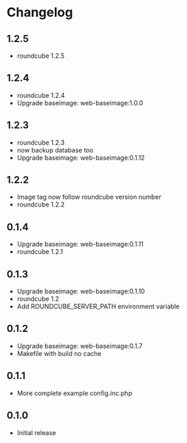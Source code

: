 # Changelog

## 1.2.5
  - roundcube 1.2.5

## 1.2.4
  - roundcube 1.2.4
  - Upgrade baseimage: web-baseimage:1.0.0

## 1.2.3
  - roundcube 1.2.3
  - now backup database too
  - Upgrade baseimage: web-baseimage:0.1.12

## 1.2.2
  - Image tag now follow roundcube version number
  - roundcube 1.2.2

## 0.1.4
  - Upgrade baseimage: web-baseimage:0.1.11
  - roundcube 1.2.1

## 0.1.3
  - Upgrade baseimage: web-baseimage:0.1.10
  - roundcube 1.2
  - Add ROUNDCUBE_SERVER_PATH environment variable

## 0.1.2
  - Upgrade baseimage: web-baseimage:0.1.7
  - Makefile with build no cache

## 0.1.1
  - More complete example config.inc.php

## 0.1.0
  - Initial release
